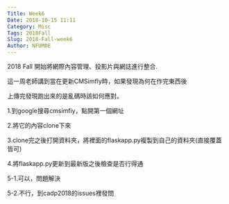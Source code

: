 ```yaml
---
Title: Week6
Date: 2018-10-15 11:11
Category: Misc
Tags: 2018Fall
Slug: 2018-Fall-week6
Author: NFUMDE
---
```


2018 Fall 開始將網際內容管理、投影片與網誌進行整合.

<!-- PELICAN_END_SUMMARY -->
這一周老師講到當在更新CMSimfly時，如果發現為何在作完東西後

上傳完發現跑出來的是亂碼時該如何應對。

1.到google搜尋cmsimfiy，點開第一個網址

2.將它的內容clone下來

3.clone完之後打開資料夾，將裡面的flaskapp.py複製到自己的資料夾(直接覆蓋皆可)

4.將flaskapp.py更新到最新版之後檢查是否行得通

5-1.可以，問題解決

5-2.不行，到cadp2018的issues裡發問


